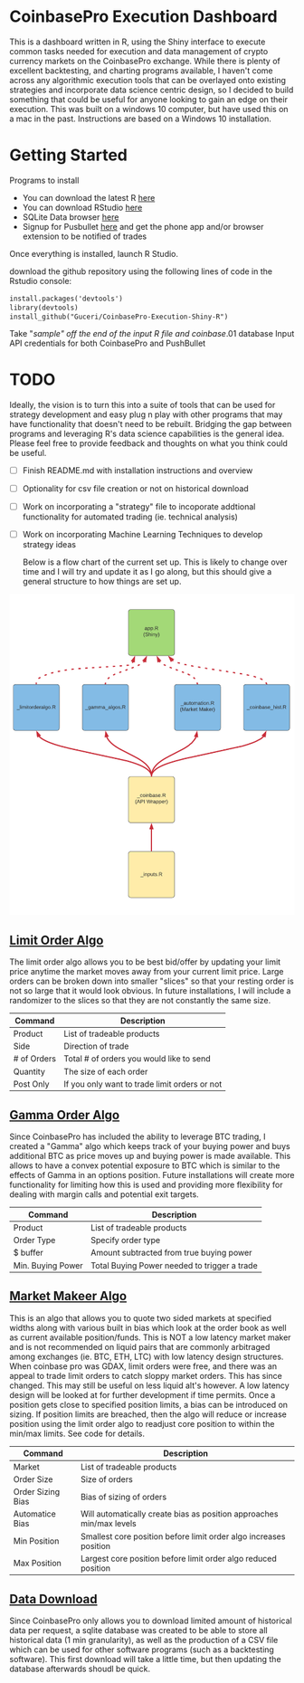 # CoinbasePro Execution Dashboard
  This is a dashboard written in R, using the Shiny interface to execute common tasks needed for execution and data management
of crypto currency markets on the CoinbasePro exchange.  While there is plenty of excellent backtesting, and charting programs available,
I haven't come across any algorithmic execution tools that can be overlayed onto existing strategies and incorporate data science centric design, so I decided to build something that could be useful for anyone looking to gain an edge on their execution.  This was built on a windows 10 computer, but have used this on a mac in the past.  Instructions are based on a Windows 10 installation.

# Getting Started

Programs to install
- You can download the latest R [here](https://cran.r-project.org/bin/windows/base/)
- You can download RStudio [here](https://rstudio.com/products/rstudio/download/)
- SQLite Data browser [here](https://sqlitebrowser.org/dl/)
- Signup for Pusbullet [here](https://www.pushbullet.com/) and get the phone app and/or browser extension to be notified of trades

Once everything is installed, launch R Studio.

download the github repository using the following lines of code in the Rstudio console:
```
install.packages('devtools')
library(devtools)
install_github("Guceri/CoinbasePro-Execution-Shiny-R")
```

Take "_sample" off the end of the input R file and coinbase_.01 database
Input API credentials for both CoinbasePro and PushBullet


# TODO
  Ideally, the vision is to turn this into a suite of tools that can be used for strategy development and easy plug n play with other programs that may have functionality that doesn't need to be rebuilt.  Bridging the gap between programs and leveraging R's data science capabilities is the general idea. Please feel free to provide feedback and thoughts on what you think could be useful.
  
- [ ] Finish README.md with installation instructions and overview
- [ ] Optionality for csv file creation or not on historical download
- [ ] Work on incorporating a "strategy" file to incoporate addtional functionality for automated trading (ie. technical analysis)
- [ ] Work on incorporating Machine Learning Techniques to develop strategy ideas
  

  Below is a flow chart of the current set up.  This is likely to change over time and I will try and update it as I go along, but this should give a general structure to how things are set up. 

![](www/programflowchart.png)

## [Limit Order Algo](_limitorderalgo.R)
  The limit order algo allows you to be best bid/offer by updating your limit price anytime the market moves away from your current limit price.  Large orders can be broken down into smaller "slices" so that your resting order is not so large that it would look obvious.  In future installations, I will include a randomizer to the slices so that they are not constantly the same size. 
  
| Command | Description |
| --- | --- |
| Product | List of tradeable products |
| Side | Direction of trade |
| # of Orders | Total # of orders you would like to send |
| Quantity | The size of each order |
| Post Only | If you only want to trade limit orders or not |
  
## [Gamma Order Algo](_gamma_algos.R)
  Since CoinbasePro has included the ability to leverage BTC trading, I created a "Gamma" algo which keeps track of your buying power and buys additional BTC as price moves up and buying power is made available.  This allows to have a convex potential exposure to BTC which is similar to the effects of Gamma in an options position.  Future installations will create more functionality for limiting how this is used and providing more flexibility for dealing with margin calls and potential exit targets. 
  
| Command | Description |
| --- | --- |
| Product | List of tradeable products |
| Order Type | Specify order type |
| $ buffer | Amount subtracted from true buying power |
| Min. Buying Power | Total Buying Power needed to trigger a trade |


## [Market Makeer Algo](_automation.R)
  This is an algo that allows you to quote two sided markets at specified widths along with various built in bias which look at the order book as well as current available position/funds.  This is NOT a low latency market maker and is not recommended on liquid pairs that are commonly arbitraged among exchanges (ie. BTC, ETH, LTC) with low latency design structures.  When coinbase pro was GDAX, limit orders were free, and there was an appeal to trade limit orders to catch sloppy market orders.  This has since changed.  This may still be useful on less liquid alt's however.  A low latency design will be looked at for further development if time permits.  Once a position gets close to specified position limits, a bias can be introduced on sizing. If position limits are breached, then the algo will reduce or increase position using the limit order algo to readjust core position to within the min/max limits.  See code for details.
  
| Command | Description |
| --- | --- |
| Market | List of tradeable products |
| Order Size | Size of orders |
| Order Sizing Bias | Bias of sizing of orders |
| Automatice Bias | Will automatically create bias as position approaches min/max levels
| Min Position | Smallest core position before limit order algo increases position |
| Max Position | Largest core position before limit order algo reduced position |

## [Data Download](_coinbase_hist.R)
  Since CoinbasePro only allows you to download limited amount of historical data per request, a sqlite database was created to be able to store all historical data (1 min granularity), as well as the production of a CSV file which can be used for other software programs (such as a backtesting software).  This first download will take a little time, but then updating the database afterwards shoudl be quick.

